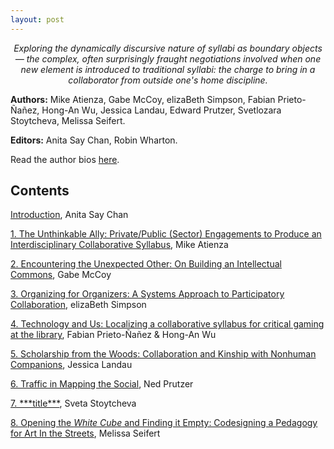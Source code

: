 ```yaml
---
layout: post
---
```


<p style="font-style: italic; text-align: center;">Exploring the dynamically discursive nature of syllabi as boundary objects — the complex, often surprisingly fraught negotiations involved when one new element is introduced to traditional syllabi: the charge to bring in a collaborator from outside one's home discipline.</p>

**Authors:** Mike Atienza, Gabe McCoy, elizaBeth Simpson, Fabian Prieto-Ñañez, Hong-An Wu, Jessica Landau, Edward Prutzer, Svetlozara Stoytcheva, Melissa Seifert.

**Editors:** Anita Say Chan, Robin Wharton.

Read the author bios [here](authors.html).

## Contents

[Introduction](introduction), Anita Say Chan

[1. The Unthinkable Ally: Private/Public (Sector) Engagements to Produce an Interdisciplinary Collaborative Syllabus](atienza), Mike Atienza

[2. Encountering the Unexpected Other: On Building an Intellectual Commons](mccoy), Gabe McCoy

[3. Organizing for Organizers: A Systems Approach to Participatory Collaboration](simpson), elizaBeth Simpson

[4. Technology and Us: Localizing a collaborative syllabus for critical gaming at the library](FabianAnn), Fabian Prieto-Ñañez & Hong-An Wu

[5. Scholarship from the Woods: Collaboration and Kinship with Nonhuman Companions](landau), Jessica Landau

[6. Traffic in Mapping the Social](prutzer), Ned Prutzer

[7. \*\*\*title\*\*\*](stoytcheva), Sveta Stoytcheva

[8. Opening the *White Cube* and Finding it Empty: Codesigning a Pedagogy for Art In the Streets](seifert), Melissa Seifert
